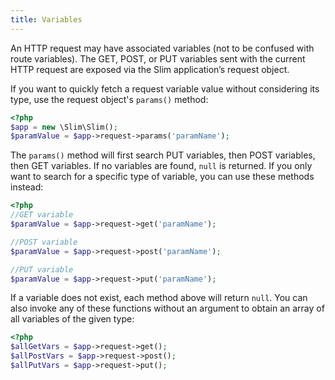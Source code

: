```yaml
---
title: Variables
---
```

An HTTP request may have associated variables (not to be confused with route variables). The GET, POST, or PUT
variables sent with the current HTTP request are exposed via the Slim application’s request object.

If you want to quickly fetch a request variable value without considering its type, use the request object's `params()`
method:

```php
<?php
$app = new \Slim\Slim();
$paramValue = $app->request->params('paramName');
```

The `params()` method will first search PUT variables, then POST variables, then GET variables. If no variables
are found, `null` is returned. If you only want to search for a specific type of variable, you can use these
methods instead:

```php
<?php
//GET variable
$paramValue = $app->request->get('paramName');

//POST variable
$paramValue = $app->request->post('paramName');

//PUT variable
$paramValue = $app->request->put('paramName');
```

If a variable does not exist, each method above will return `null`. You can also invoke any of these functions without
an argument to obtain an array of all variables of the given type:

```php
<?php
$allGetVars = $app->request->get();
$allPostVars = $app->request->post();
$allPutVars = $app->request->put();
```

